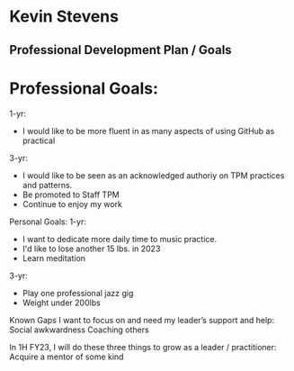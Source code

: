 # Kevin Stevens 
## Professional Development Plan / Goals

# Professional Goals:
1-yr:
- I would like to be more fluent in as many aspects of using GitHub as practical


3-yr:
- I would like to be seen as an acknowledged authoriy on TPM practices and patterns.
- Be promoted to Staff TPM
- Continue to enjoy my work

Personal Goals:
1-yr: 
- I want to dedicate more daily time to music practice.
- I'd like to lose another 15 lbs. in 2023
- Learn meditation

3-yr: 
- Play one professional jazz gig
- Weight under 200lbs


Known Gaps I want to focus on and need my leader’s support and help:
Social awkwardness
Coaching others


In 1H FY23, I will do these three things to grow as a leader / practitioner:
Acquire a mentor of some kind

